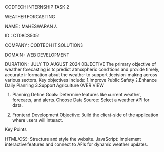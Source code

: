 CODTECH INTERNSHIP TASK 2

WEATHER FORCASTING

NAME : MAHESWARAN A

ID : CT08DS5051

COMPANY : CODTECH IT SOLUTIONS

DOMAIN : WEB DEVELOPMENT

DURATION : JULY TO AUGUST 2024
OBJECTIVE
The primary objective of weather forecasting is to predict atmospheric conditions and provide timely, accurate information about the weather to support decision-making across various sectors. Key objectives include:
1.Improve Public Safety
2.Enhance Daily Planning
3.Support Agriculture
OVER VIEW
1. Planning
Define Goals: Determine features like current weather, forecasts, and alerts.
Choose Data Source: Select a weather API for data.

3. Frontend Development
Objective:
Build the client-side of the application where users will interact.

Key Points:

HTML/CSS: Structure and style the website.
JavaScript: Implement interactive features and connect to APIs for dynamic weather updates.
